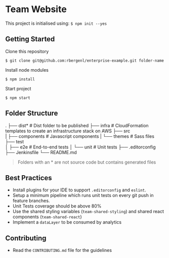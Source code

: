 Team Website
===

This project is initialised using: `$ npm init --yes`

## Getting Started
Clone this repository
```
$ git clone git@github.com:rbergenl/enterprise-example.git folder-name
```
Install node modules
```
$ npm install
```
Start project
```
$ npm start
```

## Folder Structure
  .
  ├── dist*                   # Dist folder to be published
  ├── infra                   # CloudFormation templates to create an infrastructure stack on AWS
  ├── src                     
  |   ├── components          # Javascript components
  |   └── themes              # Sass files
  ├── test                    
  │   ├── e2e                 # End-to-end tests
  │   └── unit                # Unit tests
  ├── .editorconfig
  ├── Jenkinsfile
  └── README.md

> Folders with an * are not source code but contains generated files

## Best Practices
- Install plugins for your IDE to support `.editorconfig` and `eslint`.
- Setup a minimum pipeline which runs unit tests on every git push in feature branches.
- Unit Tests coverage should be above 80%
- Use the shared styling variables (`team-shared-styling`) and shared react components (`team-shared-react`)
- Implement a `dataLayer` to be consumed by analytics

## Contributing
- Read the `CONTRIBUTING.md` file for the guidelines

